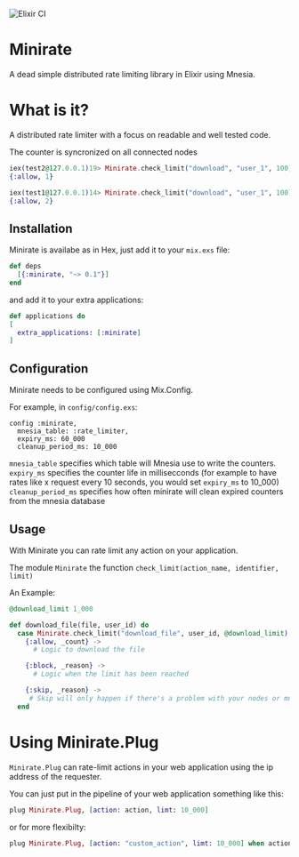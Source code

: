 ![Elixir CI](https://github.com/4xposed/minirate/workflows/Elixir%20CI/badge.svg?event=push)

# Minirate

A dead simple distributed rate limiting library in Elixir using Mnesia.

# What is it?

A distributed rate limiter with a focus on readable and well tested code.

The counter is syncronized on all connected nodes

```elixir
iex(test2@127.0.0.1)19> Minirate.check_limit("download", "user_1", 100)
{:allow, 1}
```
```elixir
iex(test1@127.0.0.1)14> Minirate.check_limit("download", "user_1", 100)
{:allow, 2}
```

## Installation

Minirate is availabe as in Hex, just add it to your `mix.exs` file:

```elixir
def deps
  [{:minirate, "~> 0.1"}]
end
```

and add it to your extra applications:
```elixir
def applications do
[
  extra_applications: [:minirate]
]
```

## Configuration

Minirate needs to be configured using Mix.Config.

For example, in `config/config.exs`:

```
config :minirate,
  mnesia_table: :rate_limiter,
  expiry_ms: 60_000
  cleanup_period_ms: 10_000
```

`mnesia_table` specifies which table will Mnesia use to write the counters.
`expiry_ms` specifies the counter life in millisecconds (for example to have rates like x request every 10 seconds, you would set `expiry_ms` to 10_000)
`cleanup_period_ms` specifies how often minirate will clean expired counters from the mnesia database


## Usage

With Minirate you can rate limit any action on your application.

The module `Minirate` the function `check_limit(action_name, identifier, limit)`

An Example:

```elixir
@download_limit 1_000

def download_file(file, user_id) do
  case Minirate.check_limit("download_file", user_id, @download_limit) do
    {:allow, _count} ->
      # Logic to download the file

    {:block, _reason} ->
      # Logic when the limit has been reached

    {:skip, _reason} ->
     # Skip will only happen if there's a problem with your nodes or mnesia setup and a count cannot be determined.
  end
```

# Using Minirate.Plug

`Minirate.Plug` can rate-limit actions in your web application using the ip address of the requester.

You can just put in the pipeline of your web application something like this:

```elixir
plug Minirate.Plug, [action: action, limt: 10_000]
```

or for more flexibilty:
```elixir
plug Minirate.Plug, [action: "custom_action", limt: 10_000] when action == :update or action == :create
```
